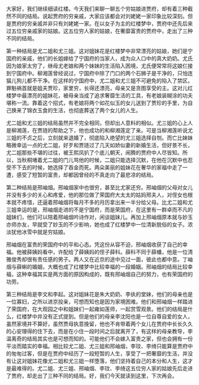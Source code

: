 
大家好，我们继续细读红楼。今天我们来聊一聊五个穷姑娘进贾府，却有着三种截然不同的结局。说起贾府的穷亲戚，大家应该都会对刘姥姥一家印象比较深刻。但是贾府的穷亲戚并非只有刘姥姥一家。在以女子为主的红楼梦中，贾府中还先后来过五位穷亲戚家的姑娘。这五位穷人家的姑娘，在奢靡富贵的贾府中，走出了三种不同的结局。

第一种结局是尤二姐和尤三姐。这对姐妹花是红楼梦中非常漂亮的姑娘，她们是宁国府的亲戚，他们的长姐嫁给了宁国府的当家人，成为众人口中的真大奶奶。尤氏因为娘家太穷了，继母尤老娘和两个妹妹的生活陷入困境，尤氏便常常将这娘仨接到宁国府中。柳湘莲曾经说过，宁国府中除了门口的两个石狮子是干净的，只怕连猫儿狗儿都不干净。在这样的宁国府中，尤二姐和尤三姐不可避免的陷入了禁区。罪魁祸首就是姐夫贾珍，家里穷，长得还漂亮，母亲又是贪图享受的主。这对儿红楼梦中最漂亮的姐妹花，被母亲当成了追求奢靡生活的工具，有老娘装糊涂的功夫堪称一流。靠着这个招式，有老娘将两个如花似玉的女儿送到了贾珍的手里，为自己换来了锦衣玉食的生活，也彻底葬送了两个女儿的人生。

尤二姐和尤三姐的结局虽然并不完全相同，但却出人意料的相似。尤三姐的心上人是柳湘莲，在贾琏的帮助之下，他也成功的和柳湘莲定了亲。可是当柳湘莲听说尤三姐的不贞之后，立刻就来退婚了，彻底陷入绝望的尤三姐选择自刎。而亡比妹妹略微幸运一点的尤二姐，好歹和贾琏过了几天如娇似妻的新婚生活，但好景不长，尤二姐那些不堪的过往，被王熙凤扒了个底儿朝天，闹腾的贾府中人尽皆知。所以，当秋桐堵着尤二姐的门儿骂他的时候，二姐只能选择沉默，在他在沉默中也忍受不下去的时候，她选择了吞金而死。两朵美丽的姐妹花在奢华的家福中走了一遭，感受了短暂的富贵，却都因曾经的不真走向了最悲凉的结局。

第二种结局是邢岫烟。邢岫烟家中也很穷，甚至比尤家还穷。邢岫烟的父母对女儿并没有多少的关心和疼爱，他的那位做了荣国府大太太的姑妈邢夫人，对侄女也根本就不疼惜，还逼着邢岫烟将每月不多的月历拿出来一半分给父母。比尤二姐和尤三姐幸运的是，邢岫烟走进的不是宁国府，而是荣国府，在这里有一群卓而不凡的姐妹们，他们可以陪着邢岫烟吟诗作对，闲谈姐妹儿。再加上邢岫烟原本就与妙玉亦师亦友，早就受了妙玉的不少影响，她也成了红楼梦中一位清新脱俗的女子。浓淡犹他冰雪中就是穷姑娘。

邢岫烟在富贵的荣国府中的平和心态。凭这份从容不迫，邢岫烟收获了自己的幸福。他被薛姨妈看中，许配给了薛姨妈的侄子薛科。薛科不同于薛蟠，他是一位清雅俊秀却很有责任感的男子。两人又在近京的途中见过一面，彼此也都中意。丁岫烟与薛蝌的婚姻，大概也成了红楼梦中比较幸福的一段婚姻。邢岫烟的结局比较幸福，这种幸福其实是两方面的原因构成的，既有邢岫烟自己的努力，也有荣国府的功劳。

第三种结局是李文和李起。这对姐妹花是朱大奶奶、李纨的堂妹，他们的母亲也是一位寡妇，之所以进京投亲，可想而知也是因为家境困难。他们和邢岫烟一样踏进了荣国府，在大观园之中和姐妹们一起雍如莲师，一起赏雪观景。他们的结局是什么，红楼梦中并没有正式提到。但是他们的母亲李沈阳也是一位自尊自爱的女人，虽然家境并不算好，虽然贾母执意挽留，他也不肯带着两个女儿在贾府中长长久久的心安理得的住下去，而是在小住一段时间之后就离开了，有这样的母亲教导，李温离奇的结局其实也是可想而知的。可能他们不会嫁入富贵之家，但也会拥有一份平淡而踏实的幸福。相比较尤二姐、尤三姐和邢岫烟，李玟、李绮只能算是贾府中的匆匆过客，但是在贾府中经历了一段短暂的人生，享受了一把奢靡的生活，并没有让这对姐妹花像尤二姐和尤三姐一样堕落，他们坚持着自己的本分和人生，这才是最难得的。尤二姐、尤三姐、邢岫烟、李玟、李绮这五位穷人家的姑娘先后走进了贾府，却走出了三种不同的结局。好，我们今天就读到这里，下次再会。


